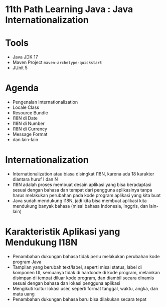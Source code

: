 # 11th Path Learning Java : Java Internationalization

# Tools

- Java JDK 17
- Maven Project `maven-archetype-quickstart`
- JUnit 5

# Agenda

- Pengenalan Internationalization
- Locale Class
- Resource Bundle
- I18N di Date
- I18N di Number
- I18N di Currency
- Message Format
- dan lain-lain

# Internationalization

- Internationalization atau biasa disingkat I18N, karena ada 18 karakter diantara huruf I dan N
- I18N adalah proses membuat desain aplikasi yang bisa beradaptasi sesuai dengan bahasa dan tempat dari pengguna aplikasinya tanpa harus melakukan perubahan pada kode program aplikasi yang kita buat
- Java sudah mendukung I18N, jadi kita bisa membuat aplikasi kita mendukung banyak bahasa (misal bahasa Indonesia, Inggris, dan lain-lain)

# Karakteristik Aplikasi yang Mendukung I18N

- Penambahan dukungan bahasa tidak perlu melakukan perubahan kode program Java
- Tampilan yang berubah text/label, seperti misal status, label di komponen UI, semuanya tidak di hardcode di kode program, melainkan disimpan di tempat diluar kode program, dan diambil secara dinamis sesuai dengan bahasa dan lokasi pengguna aplikasi
- Mengikuti kultur lokasi user, seperti format tanggal, waktu, angka, dan mata uang
- Penambahan dukungan bahasa baru bisa dilakukan secara tepat
